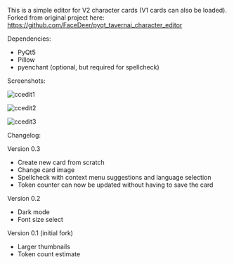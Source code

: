 This is a simple editor for V2 character cards (V1 cards can also be loaded).  Forked from original project here: https://github.com/FaceDeer/pyqt_tavernai_character_editor

Dependencies:

* PyQt5
* Pillow
* pyenchant (optional, but required for spellcheck)

Screenshots:

![ccedit1](https://github.com/user-attachments/assets/15316e9d-604f-4a76-924f-75ffa6e52fc7)

![ccedit2](https://github.com/user-attachments/assets/d7aa0a0a-8b70-4a71-a1ce-0d552b747b80)

![ccedit3](https://github.com/user-attachments/assets/62690e24-75dc-4e9a-b687-0d29151ba0d3)



Changelog:

Version 0.3
* Create new card from scratch
* Change card image
* Spellcheck with context menu suggestions and language selection
* Token counter can now be updated without having to save the card

Version 0.2
* Dark mode
* Font size select

Version 0.1 (initial fork)
* Larger thumbnails
* Token count estimate
